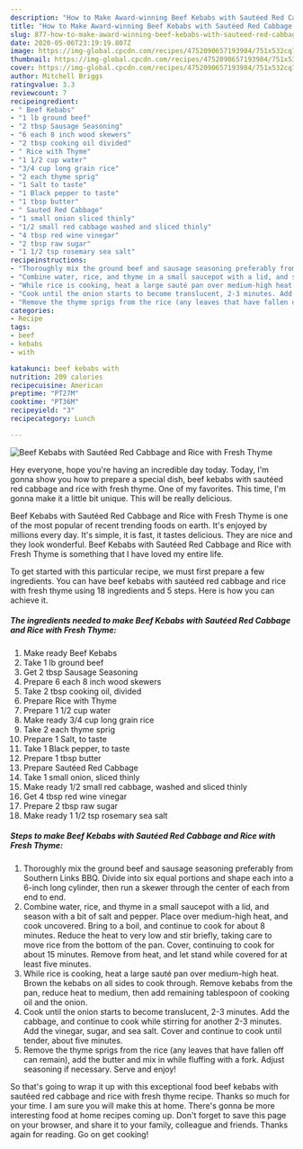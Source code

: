 ```yaml
---
description: "How to Make Award-winning Beef Kebabs with Sautéed Red Cabbage and Rice with Fresh Thyme"
title: "How to Make Award-winning Beef Kebabs with Sautéed Red Cabbage and Rice with Fresh Thyme"
slug: 877-how-to-make-award-winning-beef-kebabs-with-sauteed-red-cabbage-and-rice-with-fresh-thyme
date: 2020-05-06T23:19:19.807Z
image: https://img-global.cpcdn.com/recipes/4752090657193984/751x532cq70/beef-kebabs-with-sauteed-red-cabbage-and-rice-with-fresh-thyme-recipe-main-photo.jpg
thumbnail: https://img-global.cpcdn.com/recipes/4752090657193984/751x532cq70/beef-kebabs-with-sauteed-red-cabbage-and-rice-with-fresh-thyme-recipe-main-photo.jpg
cover: https://img-global.cpcdn.com/recipes/4752090657193984/751x532cq70/beef-kebabs-with-sauteed-red-cabbage-and-rice-with-fresh-thyme-recipe-main-photo.jpg
author: Mitchell Briggs
ratingvalue: 3.3
reviewcount: 7
recipeingredient:
- " Beef Kebabs"
- "1 lb ground beef"
- "2 tbsp Sausage Seasoning"
- "6 each 8 inch wood skewers"
- "2 tbsp cooking oil divided"
- " Rice with Thyme"
- "1 1/2 cup water"
- "3/4 cup long grain rice"
- "2 each thyme sprig"
- "1 Salt to taste"
- "1 Black pepper to taste"
- "1 tbsp butter"
- " Sauted Red Cabbage"
- "1 small onion sliced thinly"
- "1/2 small red cabbage washed and sliced thinly"
- "4 tbsp red wine vinegar"
- "2 tbsp raw sugar"
- "1 1/2 tsp rosemary sea salt"
recipeinstructions:
- "Thoroughly mix the ground beef and sausage seasoning preferably from Southern Links BBQ. Divide into six equal portions and shape each into a 6-inch long cylinder, then run a skewer through the center of each from end to end."
- "Combine water, rice, and thyme in a small saucepot with a lid, and season with a bit of salt and pepper. Place over medium-high heat, and cook uncovered. Bring to a boil, and continue to cook for about 8 minutes. Reduce the heat to very low and stir briefly, taking care to move rice from the bottom of the pan. Cover, continuing to cook for about 15 minutes. Remove from heat, and let stand while covered for at least five minutes."
- "While rice is cooking, heat a large sauté pan over medium-high heat. Brown the kebabs on all sides to cook through. Remove kebabs from the pan, reduce heat to medium, then add remaining tablespoon of cooking oil and the onion."
- "Cook until the onion starts to become translucent, 2-3 minutes. Add the cabbage, and continue to cook while stirring for another 2-3 minutes. Add the vinegar, sugar, and sea salt. Cover and continue to cook until tender, about five minutes."
- "Remove the thyme sprigs from the rice (any leaves that have fallen off can remain), add the butter and mix in while fluffing with a fork. Adjust seasoning if necessary. Serve and enjoy!"
categories:
- Recipe
tags:
- beef
- kebabs
- with

katakunci: beef kebabs with 
nutrition: 209 calories
recipecuisine: American
preptime: "PT27M"
cooktime: "PT36M"
recipeyield: "3"
recipecategory: Lunch

---
```



![Beef Kebabs with Sautéed Red Cabbage and Rice with Fresh Thyme](https://img-global.cpcdn.com/recipes/4752090657193984/751x532cq70/beef-kebabs-with-sauteed-red-cabbage-and-rice-with-fresh-thyme-recipe-main-photo.jpg)

Hey everyone, hope you're having an incredible day today. Today, I'm gonna show you how to prepare a special dish, beef kebabs with sautéed red cabbage and rice with fresh thyme. One of my favorites. This time, I'm gonna make it a little bit unique. This will be really delicious.

Beef Kebabs with Sautéed Red Cabbage and Rice with Fresh Thyme is one of the most popular of recent trending foods on earth. It's enjoyed by millions every day. It's simple, it is fast, it tastes delicious. They are nice and they look wonderful. Beef Kebabs with Sautéed Red Cabbage and Rice with Fresh Thyme is something that I have loved my entire life.




To get started with this particular recipe, we must first prepare a few ingredients. You can have beef kebabs with sautéed red cabbage and rice with fresh thyme using 18 ingredients and 5 steps. Here is how you can achieve it.

<!--inarticleads1-->

##### The ingredients needed to make Beef Kebabs with Sautéed Red Cabbage and Rice with Fresh Thyme:

1. Make ready  Beef Kebabs
1. Take 1 lb ground beef
1. Get 2 tbsp Sausage Seasoning
1. Prepare 6 each 8 inch wood skewers
1. Take 2 tbsp cooking oil, divided
1. Prepare  Rice with Thyme
1. Prepare 1 1/2 cup water
1. Make ready 3/4 cup long grain rice
1. Take 2 each thyme sprig
1. Prepare 1 Salt, to taste
1. Take 1 Black pepper, to taste
1. Prepare 1 tbsp butter
1. Prepare  Sautéed Red Cabbage
1. Take 1 small onion, sliced thinly
1. Make ready 1/2 small red cabbage, washed and sliced thinly
1. Get 4 tbsp red wine vinegar
1. Prepare 2 tbsp raw sugar
1. Make ready 1 1/2 tsp rosemary sea salt




<!--inarticleads2-->

##### Steps to make Beef Kebabs with Sautéed Red Cabbage and Rice with Fresh Thyme:

1. Thoroughly mix the ground beef and sausage seasoning preferably from Southern Links BBQ. Divide into six equal portions and shape each into a 6-inch long cylinder, then run a skewer through the center of each from end to end.
1. Combine water, rice, and thyme in a small saucepot with a lid, and season with a bit of salt and pepper. Place over medium-high heat, and cook uncovered. Bring to a boil, and continue to cook for about 8 minutes. Reduce the heat to very low and stir briefly, taking care to move rice from the bottom of the pan. Cover, continuing to cook for about 15 minutes. Remove from heat, and let stand while covered for at least five minutes.
1. While rice is cooking, heat a large sauté pan over medium-high heat. Brown the kebabs on all sides to cook through. Remove kebabs from the pan, reduce heat to medium, then add remaining tablespoon of cooking oil and the onion.
1. Cook until the onion starts to become translucent, 2-3 minutes. Add the cabbage, and continue to cook while stirring for another 2-3 minutes. Add the vinegar, sugar, and sea salt. Cover and continue to cook until tender, about five minutes.
1. Remove the thyme sprigs from the rice (any leaves that have fallen off can remain), add the butter and mix in while fluffing with a fork. Adjust seasoning if necessary. Serve and enjoy!




So that's going to wrap it up with this exceptional food beef kebabs with sautéed red cabbage and rice with fresh thyme recipe. Thanks so much for your time. I am sure you will make this at home. There's gonna be more interesting food at home recipes coming up. Don't forget to save this page on your browser, and share it to your family, colleague and friends. Thanks again for reading. Go on get cooking!
